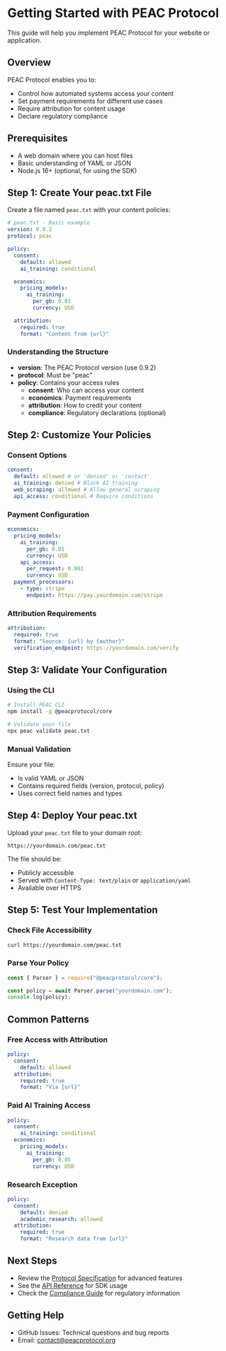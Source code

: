 # Getting Started with PEAC Protocol

This guide will help you implement PEAC Protocol for your website or application.

## Overview

PEAC Protocol enables you to:

- Control how automated systems access your content
- Set payment requirements for different use cases
- Require attribution for content usage
- Declare regulatory compliance

## Prerequisites

- A web domain where you can host files
- Basic understanding of YAML or JSON
- Node.js 16+ (optional, for using the SDK)

## Step 1: Create Your peac.txt File

Create a file named `peac.txt` with your content policies:

```yaml
# peac.txt - Basic example
version: 0.9.2
protocol: peac

policy:
  consent:
    default: allowed
    ai_training: conditional

  economics:
    pricing_models:
      ai_training:
        per_gb: 0.01
        currency: USD

  attribution:
    required: true
    format: "Content from {url}"
```

### Understanding the Structure

- **version**: The PEAC Protocol version (use 0.9.2)
- **protocol**: Must be "peac"
- **policy**: Contains your access rules
  - **consent**: Who can access your content
  - **economics**: Payment requirements
  - **attribution**: How to credit your content
  - **compliance**: Regulatory declarations (optional)

## Step 2: Customize Your Policies

### Consent Options

```yaml
consent:
  default: allowed # or 'denied' or 'contact'
  ai_training: denied # Block AI training
  web_scraping: allowed # Allow general scraping
  api_access: conditional # Require conditions
```

### Payment Configuration

```yaml
economics:
  pricing_models:
    ai_training:
      per_gb: 0.01
      currency: USD
    api_access:
      per_request: 0.001
      currency: USD
  payment_processors:
    - type: stripe
      endpoint: https://pay.yourdomain.com/stripe
```

### Attribution Requirements

```yaml
attribution:
  required: true
  format: "Source: {url} by {author}"
  verification_endpoint: https://yourdomain.com/verify
```

## Step 3: Validate Your Configuration

### Using the CLI

```bash
# Install PEAC CLI
npm install -g @peacprotocol/core

# Validate your file
npx peac validate peac.txt
```

### Manual Validation

Ensure your file:

- Is valid YAML or JSON
- Contains required fields (version, protocol, policy)
- Uses correct field names and types

## Step 4: Deploy Your peac.txt

Upload your `peac.txt` file to your domain root:

```
https://yourdomain.com/peac.txt
```

The file should be:

- Publicly accessible
- Served with `Content-Type: text/plain` or `application/yaml`
- Available over HTTPS

## Step 5: Test Your Implementation

### Check File Accessibility

```bash
curl https://yourdomain.com/peac.txt
```

### Parse Your Policy

```javascript
const { Parser } = require("@peacprotocol/core");

const policy = await Parser.parse("yourdomain.com");
console.log(policy);
```

## Common Patterns

### Free Access with Attribution

```yaml
policy:
  consent:
    default: allowed
  attribution:
    required: true
    format: "Via {url}"
```

### Paid AI Training Access

```yaml
policy:
  consent:
    ai_training: conditional
  economics:
    pricing_models:
      ai_training:
        per_gb: 0.05
        currency: USD
```

### Research Exception

```yaml
policy:
  consent:
    default: denied
    academic_research: allowed
  attribution:
    required: true
    format: "Research data from {url}"
```

## Next Steps

- Review the [Protocol Specification](../spec.md) for advanced features
- See the [API Reference](api-reference.md) for SDK usage
- Check the [Compliance Guide](compliance-guide.md) for regulatory information

## Getting Help

- GitHub Issues: Technical questions and bug reports
- Email: contact@peacprotocol.org

